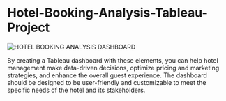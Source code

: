 # Hotel-Booking-Analysis-Tableau-Project

![HOTEL BOOKING ANALYSIS DASHBOARD](https://github.com/Wolverine-Shiva/Hotel-Booking-Analysis-Tableau-Project/assets/132210827/669a9c80-469e-46e2-b115-8bbd42ac4af0)


By creating a Tableau dashboard with these elements, you can help hotel management make data-driven decisions, optimize pricing and marketing strategies, and enhance the overall guest experience. The dashboard should be designed to be user-friendly and customizable to meet the specific needs of the hotel and its stakeholders.
